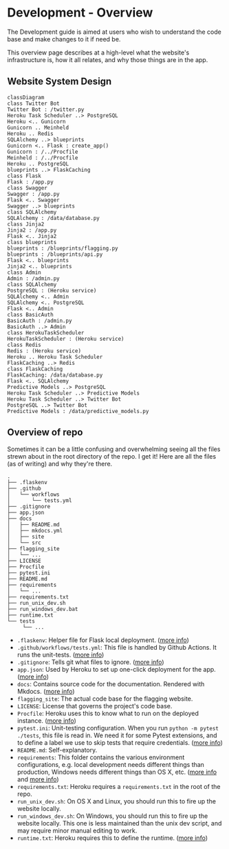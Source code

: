 # Development - Overview

The Development guide is aimed at users who wish to understand the code base and make changes to it if need be.

This overview page describes at a high-level what the website's infrastructure is, how it all relates, and why those things are in the app.

## Website System Design

```mermaid
classDiagram
class Twitter Bot
Twitter Bot : /twitter.py
Heroku Task Scheduler ..> PostgreSQL
Heroku <.. Gunicorn
Gunicorn .. Meinheld
Heroku .. Redis
SQLAlchemy ..> blueprints
Gunicorn <.. Flask : create_app()
Gunicorn : /../Procfile
Meinheld : /../Procfile
Heroku .. PostgreSQL
blueprints ..> FlaskCaching
class Flask
Flask : /app.py
class Swagger
Swagger : /app.py
Flask <.. Swagger
Swagger ..> blueprints
class SQLAlchemy
SQLAlchemy : /data/database.py
class Jinja2
Jinja2 : /app.py
Flask <.. Jinja2
class blueprints
blueprints : /blueprints/flagging.py
blueprints : /blueprints/api.py
Flask <.. blueprints
Jinja2 <.. blueprints
class Admin
Admin : /admin.py
class SQLAlchemy
PostgreSQL : (Heroku service)
SQLAlchemy <.. Admin
SQLAlchemy <.. PostgreSQL
Flask <.. Admin
class BasicAuth
BasicAuth : /admin.py
BasicAuth ..> Admin
class HerokuTaskScheduler
HerokuTaskScheduler : (Heroku service)
class Redis
Redis : (Heroku service)
Heroku .. Heroku Task Scheduler
FlaskCaching ..> Redis
class FlaskCaching
FlaskCaching: /data/database.py
Flask <.. SQLAlchemy
Predictive Models ..> PostgreSQL
Heroku Task Scheduler ..> Predictive Models
Heroku Task Scheduler ..> Twitter Bot
PostgreSQL ..> Twitter Bot
Predictive Models : /data/predictive_models.py
```

## Overview of repo

Sometimes it can be a little confusing and overwhelming seeing all the files strewn about in the root directory of the repo. I get it! Here are all the files (as of writing) and why they're there.

```
.
├── .flaskenv
├── .github
│   └── workflows
│       └── tests.yml
├── .gitignore
├── app.json
├── docs
│   ├── README.md
│   ├── mkdocs.yml
│   ├── site
│   └── src
├── flagging_site
│   └── ...
├── LICENSE
├── Procfile
├── pytest.ini
├── README.md
├── requirements
│   └── ...
├── requirements.txt
├── run_unix_dev.sh
├── run_windows_dev.bat
├── runtime.txt
└── tests
     └── ...
```

- `.flaskenv`: Helper file for Flask local deployment. ([more info](https://flask.palletsprojects.com/en/1.1.x/cli/#environment-variables-from-dotenv))
- `.github/workflows/tests.yml`: This file is handled by Github Actions. It runs the unit-tests. ([more info](https://docs.github.com/en/actions/learn-github-actions))
- `.gitignore`: Tells git what files to ignore. ([more info](https://git-scm.com/docs/gitignore))
- `app.json`: Used by Heroku to set up one-click deployment for the app. ([more info](https://devcenter.heroku.com/articles/app-json-schema))
- `docs`: Contains source code for the documentation. Rendered with Mkdocs. ([more info](https://www.mkdocs.org/))
- `flagging_site`: The actual code base for the flagging website.
- `LICENSE`: License that governs the project's code base.
- `Procfile`: Heroku uses this to know what to run on the deployed instance. ([more info](https://devcenter.heroku.com/articles/procfile))
- `pytest.ini`: Unit-testing configuration. When you run `python -m pytest ./tests`, this file is read in. We need it for some Pytest extensions, and to define a label we use to skip tests that require credentials. ([more info](https://docs.pytest.org/en/stable/customize.html))
- `README.md`: Self-explanatory.
- `requirements`: This folder contains the various environment configurations, e.g. local development needs different things than production, Windows needs different things than OS X, etc. ([more info](https://github.com/jazzband/pip-tools) and [more info](https://docs.python.org/3/tutorial/venv.html))
- `requirements.txt`: Heroku requires a `requirements.txt` in the root of the repo.
- `run_unix_dev.sh`: On OS X and Linux, you should run this to fire up the website locally.
- `run_windows_dev.sh`: On Windows, you should run this to fire up the website locally. This one is less maintained than the unix dev script, and may require minor manual editing to work.
- `runtime.txt`: Heroku requires this to define the runtime. ([more info](https://devcenter.heroku.com/articles/python-runtimes))
